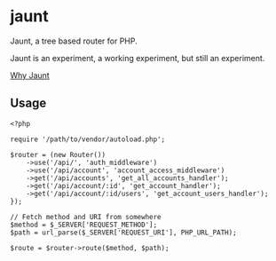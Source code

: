 # jaunt
Jaunt, a tree based router for PHP.

Jaunt is an experiment, a working experiment, but still an experiment.

[Why Jaunt](why.md)

## Usage
```
<?php

require '/path/to/vendor/autoload.php';

$router = (new Router())
    ->use('/api/', 'auth_middleware')
    ->use('/api/account', 'account_access_middleware')
    ->get('/api/accounts', 'get_all_accounts_handler');
    ->get('/api/account/:id', 'get_account_handler');
    ->get('/api/account/:id/users', 'get_account_users_handler');
});

// Fetch method and URI from somewhere
$method = $_SERVER['REQUEST_METHOD'];
$path = url_parse($_SERVER['REQUEST_URI'], PHP_URL_PATH);

$route = $router->route($method, $path);
```


